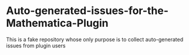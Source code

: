# Auto-generated-issues-for-the-Mathematica-Plugin
This is a fake repository whose only purpose is to collect auto-generated issues from plugin users
